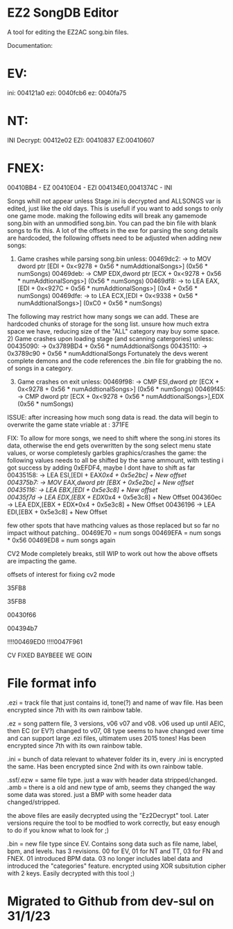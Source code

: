 # EZ2 SongDB Editor
A tool for editing the EZ2AC song.bin files.

Documentation:

# EV:
ini: 004121a0
ezi: 0040fcb6
ez: 0040fa75

# NT:
INI Decrypt: 00412e02
EZI: 00410837
EZ:00410607

# FNEX:
00410BB4 - EZ
00410E04 - EZI
004134E0,0041374C - INI

Songs whill not appear unless Stage.ini is decrypted and ALLSONGS var is edited, just like the old days. This is usefull if you want to add songs to only one game mode. making the following edits will break any gamemode song.bin with an unmodified song.bin. You can pad the bin file with blank songs to fix this.
A lot of the offsets in the exe for parsing the song details are hardcoded, the following offsets need to be adjusted when adding new songs: 

1) Game crashes while parsing song.bin unless:
00469dc2: -> to MOV dword ptr [EDI + 0x<9278 + 0x56 * numAddtionalSongs>] (0x56 * numSongs)
00469deb: -> CMP EDX,dword ptr [ECX + 0x<9278 + 0x56 * numAddtionalSongs>] (0x56 * numSongs)
00469df8: -> to LEA EAX,[EDI + 0x<927C + 0x56 * numAddtionalSongs>] (0x4 + 0x56 * numSongs) 
00469dfe: -> to LEA ECX,[EDI + 0x<9338 + 0x56 * numAddtionalSongs>] (0xC0 + 0x56 * numSongs)

The following may restrict how many songs we can add. These are hardcoded chunks of storage for the song list. unsure how much extra  space we have, reducing size of the "ALL" category may buy some space.
2) Game crashes upon loading stage (and scanning catergories) unless: 
00435090: -> 0x3789BD4 + 0x56 * numAddtionalSongs 
00435110: -> 0x3789c90 + 0x56 * numAddtionalSongs 
Fortunately the devs werent complete demons and the code references the .bin file for grabbing the no. of songs in a category.

3) Game crashes on exit unless:
00469f98: -> CMP ESI,dword ptr [ECX + 0x<9278 +  0x56 * numAddtionalSongs>] (0x56 * numSongs)
00469f45: -> CMP dword ptr [ECX + 0x<9278 +  0x56 * numAddtionalSongs>],EDX (0x56 * numSongs)

ISSUE: after increasing how much song data is read. the data will begin to overwrite the game state vriable at : 371FE

FIX: To allow for more songs, we need to shift where the song.ini stores its data, otherwise the end gets overwritten by the song select menu state values, or worse completesly garbles graphics/crashes the game: 
the following values needs to all be shifted by the same ammount, with testing i got success by adding 0xEFDF4, maybe I dont have to shift as far
00435158: -> LEA ESI,[EDI + EAX*0x4 + 0x5e2bc] + New offset  
004375b7: -> MOV EAX,dword ptr [EBX + 0x5e2bc] + New offset  
00435116: -> LEA EBX,[EDI + 0x5e3c8] + New offset  
00435f7d -> LEA EDX,[EBX + EDX*0x4 + 0x5e3c8] + New Offset
004360ec -> LEA EDX,[EBX + EDX*0x4 + 0x5e3c8] + New Offset
00436196 -> LEA EDI,[EBX + 0x5e3c8] + New Offset


few other spots that have mathcing values as those replaced but so far no impact without patching.. 
00469E70 = num  songs
00469EFA = num songs * 0x56
00469ED8 = num songs again


CV2 Mode completely breaks, still WIP to work out how the above offsets are impacting the game.

offsets of interest for fixing cv2 mode 

35FB8

35FB8

00430f66

004394b7


!!!!00469ED0
!!!!0047F961


CV FIXED BAYBEEE WE GOIN

# File format info

.ezi = track file that just contains id, tone(?) and name of wav file. Has been encrypted since 7th with its own rainbow table. 

.ez = song pattern file, 3 versions, v06 v07 and v08. v06 used up until AEIC, then EC (or EV?) changed to v07, 08 type seems to have changed over time and can support large .ezi files, ultimatem uses 2015 tones! Has been encrypted since 7th with its own rainbow table.

.ini = bunch of data relevant to whatever folder its in, every .ini is encrypted the same. Has been encrypted since 2nd with its own rainbow table.

.ssf/.ezw = same file type. just a wav with header data stripped/changed. 
.amb = there is a old and new type of amb, seems they changed the way some data was stored. just a BMP with some header data changed/stripped.

the above files are easily decrypted using the "Ez2Decrypt" tool. Later versions require the tool to be modfied to work correctly, but easy enough to do if you know what to look for ;)

.bin = new file type since EV. Contains song data such as file name, label, bpm, and levels. has 3 revisions. 00 for EV, 01 for NT and TT, 03 for FN and FNEX. 01 introduced BPM data. 03 no longer includes label data and introduced the "categories" feature. encrypted using XOR subsitution cipher with 2 keys. Easily decrypted with this tool ;)

# Migrated to Github from dev-sul on 31/1/23






